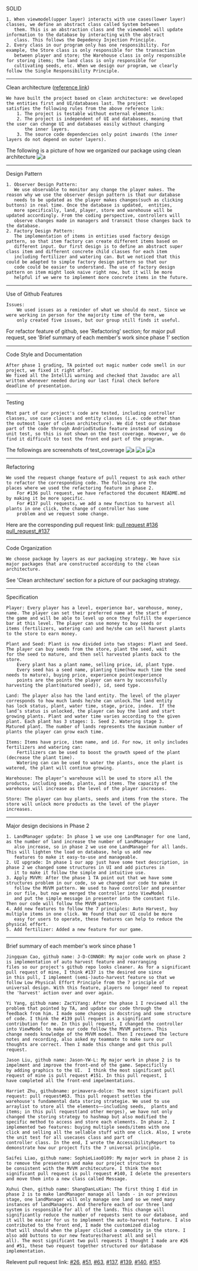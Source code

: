 
SOLID

    1. When viewmodel(upper layer) interacts with use cases(lower layer) classes, we define an abstract class called System between 
       them. This is an abstraction class and the viewmodel will update information to the database by interacting with the abstract 
       class. This follows the Depedency Injection Principle.
    2. Every class in our program only has one responsibility. For example, the Store class is only responsible for the transaction 
       between player and store; the Warehouse class is only responsible for storing items; the land class is only responsible for 
       cultivating seeds, etc. When we design our program, we clearly follow the Single Responsibility Principle.

---

Clean architecture ([reference link](https://blog.cleancoder.com/uncle-bob/2012/08/13/the-clean-architecture.html))

    We have built the project based on clean architecture: we developed the entities first and UI/databases last. The project 
    satisfies the following rules from the above reference link:
        1. The project is testable without external elements.
        2. The project is independent of UI and databases, meaning that the user can change UI and databases easily without changing 
           the inner layers.
        3. The source code dependencies only point inwards (the inner layers do not depend on outer layers).

The following is a picture of how we organized our package using clean architecture
![a](https://github.com/CSC207-UofT/course-project-not-a-team/blob/main/WrittenDocument/Phase2/packaging.jpg)

---

Design Pattern

    1. Observer Design Pattern:
       We use observable to monitor any change the player makes. The reason why we use the observer design pattern is that our database
       needs to be updated as the player makes changes(such as clicking buttons) in real time. Once the database is updated,  entities,
       more specifically, land, player, store and warehouse will be updated accordingly. From the coding perspective, controllers will 
       observe changes made in managers and transmit those changes back to the database. 
    2. Factory Design Pattern:
       The implementation of items in entities used factory design pattern, so that item factory can create different items based on 
       different input. Our first design is to define an abstract super class item and different concrete child classes for each item 
       including fertilizer and watering can. But we noticed that this could be adapted to simple factory design pattern so that our 
       code could be easier to understand. The use of factory design pattern on item might look naive right now, but it will be more
       helpful if we were to implement more concrete items in the future.

---

Use of Github Features

    Issues: 
        We used issues as a reminder of what we should do next. Since we were working in person for the majority time of the term, we 
        only created five issues, but our group still finds it useful.
 
 For refactor feature of github, see 'Refactoring' section; for major pull request, see 'Brief summary of each member's work since phase 1' section
 
---

Code Style and Documentation

    After phase 1 grading, TA pointed out magic number code smell in our project, we fixed it right after.
    We fixed all the IntellJi warning and checked that Javadoc are all written whenever needed during our last final check before
    deadline of presentation.

---

Testing

    Most part of our project's code are tested, including controller classes, use case classes and entity classes (i.e. code other than
    the outmost layer of clean architecture). We did test our database part of the code through AndriodStudio feature instead of using 
    unit test, so this is not shown on the test coverage. However, we do find it difficult to test the front end part of the program.
 
The followings are screenshots of test_coverage
![a](https://github.com/CSC207-UofT/course-project-not-a-team/blob/main/WrittenDocument/Phase2/test_coverage/test1.png)
![a](https://github.com/CSC207-UofT/course-project-not-a-team/blob/main/WrittenDocument/Phase2/test_coverage/test2.png)
![a](https://github.com/CSC207-UofT/course-project-not-a-team/blob/main/WrittenDocument/Phase2/test_coverage/test3.png)

---

Refactoring

    We used the request change feature of pull request to ask each other to refactor the corresponding code. The following are the 
    places where we used the refactoring feature in phase 2.
        For #136 pull request, we have refactored the document README.md by making it be more specific.
        For #137 pull requests, we add a new function to harvest all plants in one click, the change of controller has some 
        problem and we request some change.

Here are the corresponding pull request link: [pull request #136](https://github.com/CSC207-UofT/course-project-not-a-team/pull/136) 
[pull_request_#137](https://github.com/CSC207-UofT/course-project-not-a-team/pull/137)

---

Code Organization

    We choose package by layers as our packaging strategy. We have six major packages that are constructed according to the clean
    architecture.

See 'Clean architecture' section for a picture of our packaging strategy.

---

Specification

    Player: Every player has a level, experience bar, warehouse, money, name. The player can set their preferred name at the start of 
    the game and will be able to level up once they fulfill the experience bar at this level. The player can use money to buy seeds or 
    items (fertilizers, watering can) and he/she can sell harvest plants to the store to earn money. 
    
    Plant and Seed: Plant is now divided into two stages: Plant and Seed. The player can buy seeds from the store, plant the seed, wait
    for the seed to mature, and then sell harvested plants back to the store. 
        Every plant has a plant name, selling price, id, plant type. 
        Every seed has a seed name, planting time(how much time the seed needs to mature), buying price, experience point(experience 
        points are the points the player can earn by successfully harvesting the plant(matured seed)), id, seed type.
        
    Land: The player also has the land entity. The level of the player corresponds to how much lands he/she can unlock.The land entity 
    has lock status, plant, water time, stage, price, index.  If the land’s status is unlocked, the player can buy the land and start 
    growing plants. Plant and water time varies according to the given plant. Each plant has 3 stages: 1. Seed 2. Watering stage 3. 
    Matured plant. The number of lands represents the maximum number of plants the player can grow each time. 
    
    Items: Items have price, item name, and id. For now, it only includes fertilizers and watering can:
        Fertilizers can be used to boost the growth speed of the plant (decrease the plant time).
        Watering can can be used to water the plants, once the plant is watered, the plant will continue growing.

    Warehouse: The player’s warehouse will be used to store all the products, including seeds, plants, and items. The capacity of the 
    warehouse will increase as the level of the player increases.

    Store: The player can buy plants, seeds and items from the store. The store will unlock more products as the level of the player 
    increases.

---

Major design decisions in Phase 2

    1. LandManager update: In phase 1 we use one LandManager for one land, as the number of land increase the number of LandManager 
       also increase, so in phase 2 we use one LandManager for all lands. This will lighten the load on database, help us add new 
       features to make it easy-to-use and manageable.
    2. UI upgrade: In phase 1 our app just have some text description, in phase 2 we changed some structures in UI and add pictures in
       it to make it follow the simple and intuitive use.
    3. Apply MVVM: After the phase 1 TA point out that we have some structures problem in our code, so we changed our code to make it 
       follow the MVVM pattern. We used to have controller and presenter in our file, but now we merged the controller into ViewModel 
       and put the simple message in presenter into the constant file. Then our code will follow the MVVM pattern.
    4. Add new features to follow the 7 principles: Auto Harvest, buy multiple items in one click. We found that our UI could be more 
       easy for users to operate, these features can help to reduce the physical effort.
    5. Add fertilizer: Added a new feature for our game.

---

Brief summary of each member's work since phase 1

    Jingquan Cao, github name: J-D-CONNOR: My major code work on phase 2 is implementation of auto harvest feature and rearranging 
    files so our project's github repo looks cleaner. As for a significant pull request of mine, I think #137 is the desired one since 
    in this pull, I implement (semi-)auto-harvest feature so that we follow Low Physical Effort Principle from the 7 principle of 
    universal design. With this feature, players no longer need to repeat the 'harvest' action over and over again.
    
    Yi Yang, github name: ZacYiYang: After the phase 1 I reviewed all the problem that pointed by TA, and update our code through the 
    feedback from him. I made some changes in docstring and some structure of code. I think the #139 pull request is a significant 
    contribution for me. In this pull request, I changed the controller into ViewModel to make our code follow the MVVM pattern. This 
    change needs knowledge of the MVVM model. Then I reviewed the lecture notes and recording, also asked my teammate to make sure our 
    thoughts are correct. Then I made this change and got this pull request.
    
    Jason Liu, github name: Jason-YW-L: My major work in phase 2 is to impelment and improve the front-end of the game. Sepecificlly 
    by adding graphics to the UI.  I think the most significant pull request of mine is pull request #151. In this pull request, I
    have completed all the front-end impelmentations.
    
    Harriet Zhu, githubname: primavera-dolce: The most significant pull request: pull request#63. This pull request settles the 
    warehouse's fundamental data storing strategie. We used to use arraylist to store all the elements——including seeds,  plants and 
    items; in this pull request(and other merges), we have not only changed the storing strategy to hashmap but also modified the 
    specific method to access and store each elements. In phase 2, I implemented two features: buying multiple seeds/items with one 
    click and selling all the sellable stuff with one click. Also, I wrote the unit test for all usecases class and part of 
    controller class. In the end, I wrote the AccessibilityReport to demonstrate how our project fits the 7 universal principle.
    
    Saifei Liao, github name: SophieLiao0109: My major work in phase 2 is to remove the presenters and make our project structure to 
    be consistent with the MVVM architecuture. I think the most significant pull request is pull request #140, I delete the presenters 
    and move them into a new class called Message.

    Xuhui Chen, github name: ShangDanLuXian: The first thing I did in phase 2 is to make landManager manage all lands - in our previous
    stage, one landManager will only manage one land so we need many instances of landManagers. And therefore each of our three land 
    system is responsible for all of the lands. This change will significantly reduce the number of requests sent to our database, and 
    it will be easier for us to implement the auto-harvest feature. I also contributed to the front end, I made the customized dialog 
    that will should when the player clicked a commodity in the store. I also add buttons to our new features(harvest all and sell 
    all). The most significant two pull requests I thought I made are #26 and #51, these two request together structured our database 
    implementation.
    
    
Relevent pull request link: 
[#26](https://github.com/CSC207-UofT/course-project-not-a-team/pull/26),
[#51](https://github.com/CSC207-UofT/course-project-not-a-team/pull/51),
[#63](https://github.com/CSC207-UofT/course-project-not-a-team/pull/63),
[#137](https://github.com/CSC207-UofT/course-project-not-a-team/pull/137), 
[#139](https://github.com/CSC207-UofT/course-project-not-a-team/pull/139),
[#140](https://github.com/CSC207-UofT/course-project-not-a-team/pull/140),
[#151](https://github.com/CSC207-UofT/course-project-not-a-team/pull/151).
